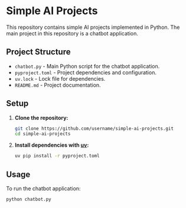 # Simple AI Projects

This repository contains simple AI projects implemented in Python. The main project in this repository is a chatbot application.

## Project Structure

- `chatbot.py` - Main Python script for the chatbot application.
- `pyproject.toml` - Project dependencies and configuration.
- `uv.lock` - Lock file for dependencies.
- `README.md` - Project documentation.

## Setup

1. **Clone the repository:**
   ```bash
   git clone https://github.com/username/simple-ai-projects.git
   cd simple-ai-projects
   ```
2. **Install dependencies with [uv](https://github.com/astral-sh/uv):**
   ```bash
   uv pip install -r pyproject.toml
   ```

## Usage

To run the chatbot application:
```bash
python chatbot.py
```
